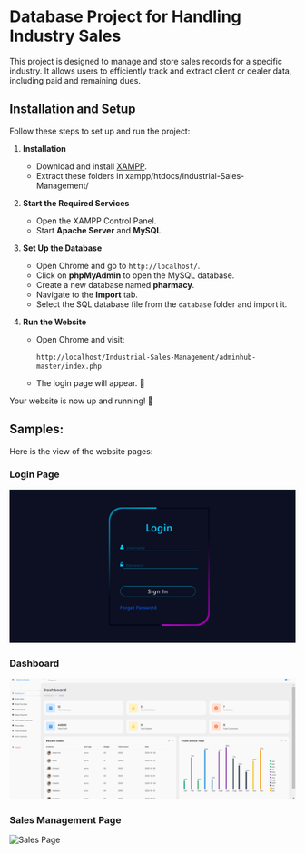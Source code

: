 # Database Project for Handling Industry Sales  

This project is designed to manage and store sales records for a specific industry. It allows users to efficiently track and extract client or dealer data, including paid and remaining dues.  

## Installation and Setup  

Follow these steps to set up and run the project:  

1. **Installation**  
   - Download and install [XAMPP](https://www.apachefriends.org/index.html).
   - Extract these folders in xampp/htdocs/Industrial-Sales-Management/

2. **Start the Required Services**  
   - Open the XAMPP Control Panel.  
   - Start **Apache Server** and **MySQL**.  

3. **Set Up the Database**  
   - Open Chrome and go to `http://localhost/`.  
   - Click on **phpMyAdmin** to open the MySQL database.  
   - Create a new database named **pharmacy**.  
   - Navigate to the **Import** tab.  
   - Select the SQL database file from the `database` folder and import it.  

4. **Run the Website**  
   - Open Chrome and visit:  
     ```
     http://localhost/Industrial-Sales-Management/adminhub-master/index.php
     ```
   - The login page will appear. 🎉  

Your website is now up and running! 🚀  


## Samples:  

Here is the view of the website pages:  

### Login Page  
![Login Page](images/Login.png)  

### Dashboard  
![Dashboard](images/dashboard.png)  

### Sales Management Page  
![Sales Page](images/sales_page.png) 
